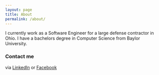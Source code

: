```yaml
---
layout: page
title: About
permalink: /about/
---
```


I currently work as a Software Engineer for a large defense contractor in Ohio. I have a bachelors degree in Computer Science from Baylor University.

### Contact me

via <a href="http://linkedin.com/in/chrischurcheyr" target="_blank">LinkedIn</a> or <a href="http://facebook.com/chris.churchey" target="_blank">Facebook</a>
